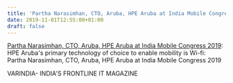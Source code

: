 ```yaml
---
title: 'Partha Narasimhan, CTO, Aruba, HPE Aruba at India Mobile Congress 2019'
date: 2019-11-01T12:55:00+01:00
draft: false
---
```


[Partha Narasimhan, CTO, Aruba, HPE Aruba at India Mobile Congress 2019](https://varindia.com/Video/partha-narasimhan-cto-aruba-hpe-aruba-at-india-mobile-congress-2019#.XbwdQpR9bGE.blogger): HPE Aruba's primary technology of choice to enable mobility is Wi-fi: Partha Narasimhan, CTO, Aruba, HPE Aruba at India Mobile Congress 2019  
  
VARINDIA- INDIA'S FRONTLINE IT MAGAZINE
